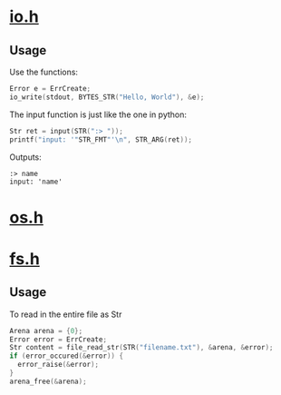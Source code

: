 # [io.h](https://github.com/Code-Nycticebus/clib/blob/main/src/os/io.h)
## Usage
Use the functions:
```c
Error e = ErrCreate;
io_write(stdout, BYTES_STR("Hello, World"), &e);
```

The input function is just like the one in python:
```c
Str ret = input(STR(":> "));
printf("input: '"STR_FMT"'\n", STR_ARG(ret));
```
Outputs:
```console
:> name
input: 'name'
```
# [os.h](https://github.com/Code-Nycticebus/clib/blob/main/src/os/os.h)
# [fs.h](https://github.com/Code-Nycticebus/clib/blob/main/src/os/fs.h)
## Usage
To read in the entire file as Str
```c
Arena arena = {0};
Error error = ErrCreate;
Str content = file_read_str(STR("filename.txt"), &arena, &error);
if (error_occured(&error)) {
  error_raise(&error);
}
arena_free(&arena);
```
